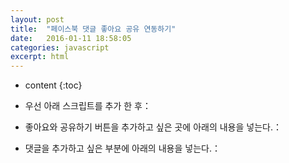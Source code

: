 ```yaml
---
layout: post
title:  "페이스북 댓글 좋아요 공유 연동하기"
date:   2016-01-11 18:58:05
categories: javascript
excerpt: html
---
```

* content
{:toc}


- 우선 아래 스크립트를 추가 한 후：


    <div id="fb-root"></div>
    <script>(function(d, s, id) {
        var js, fjs = d.getElementsByTagName(s)[0];
        if (d.getElementById(id)) return;
        js = d.createElement(s); js.id = id;
        js.src = "//connect.facebook.net/ko_KR/sdk.js#xfbml=1&version=v2.5&appId=886410438141890";
        fjs.parentNode.insertBefore(js, fjs);
    }(document, 'script', 'facebook-jssdk'));</script>


- 좋아요와 공유하기 버튼을 추가하고 싶은 곳에 아래의 내용을 넣는다.：


    <div class="fb-like" data-href="http://renovatio10.github.io{{page.url}}" data-layout="standard" data-action=
    "like" data-show-faces="true" data-share="true"></div>


- 댓글을 추가하고 싶은 부분에 아래의 내용을 넣는다.：


    <div class="fb-comments" data-href="http://renovatio10.github.io{{page.url}}" data-numposts="5"></div>

